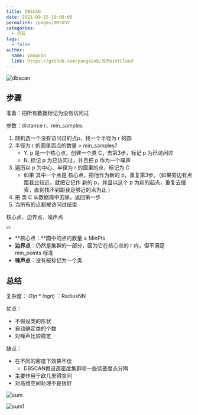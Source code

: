 ```yaml
---
title: DBSCAN
date: 2021-09-15 10:00:00
permalink: /pages/9McUSV
categories: 
  - 点云
tags: 
  - false
author: 
  name: yangxin
  link: https://github.com/yangxin6/3DPointCloud
---
```


 

![dbscan](https://cdn.jsdelivr.net/gh/yangxin6/img-hosting@master/images/dbscan.d6bf230lw48.gif)

## 步骤

准备：把所有数据标记为没有访问过

参数：distance r、min_samples

1. 随机选一个没有访问过的点p，找一个半径为 r 的圆
2. 半径为 r 的圆里面点的数量 > min_samples?
   - Y.  p 是一个核心点，创建一个类 C，去第3步，标记 p 为已访问过
   - N. 标记 p 为已访问过，并且把 p 作为一个噪声
3. 遍历以 p 为中心、半径为 r 的圆里的点，标记为 C
   - 如果 其中一个点是 核心点，把他作为新的 p，重复第3步。（如果旁边有点距我比较近，就把它记作 新的 p，并且以这个 p 为新的起点，重复去搜索，直到找不到距我足够近的点为止 ）
4. 把 类 C 从数据库中去除，返回第一步
5. 当所有的点都被访问过结束



核心点、边界点、噪声点

<img src="https://cdn.jsdelivr.net/gh/yangxin6/img-hosting@master/images/p.5nyrsu5nqoo0.png" alt="p" style="zoom:50%;" />

- **核心点：**圆中的点的数量 $\geq$ MinPts
- **边界点**：仍然是集群的一部分，因为它在核心点的 r 内，但不满足 min_points 标准 
- **噪声点**：没有被标记为一个类



## 总结

复杂度： $O(n * logn)$ ：RadiusNN



优点：

- 不假设类的形状
- 自动确定类的个数
- 对噪声比较稳定



缺点：

- 在不同的密度下效果不佳
  - DBSCAN假设高密度集群呗一些低密度点分隔
- 主要作用于欧几里得空间
- 对高维空间处理不是很好





![sum](https://cdn.jsdelivr.net/gh/yangxin6/img-hosting@master/images/sum.5z2qe0jn8ws0.png)





![sum1](https://cdn.jsdelivr.net/gh/yangxin6/img-hosting@master/images/sum1.27w5dx2wi78k.png)

